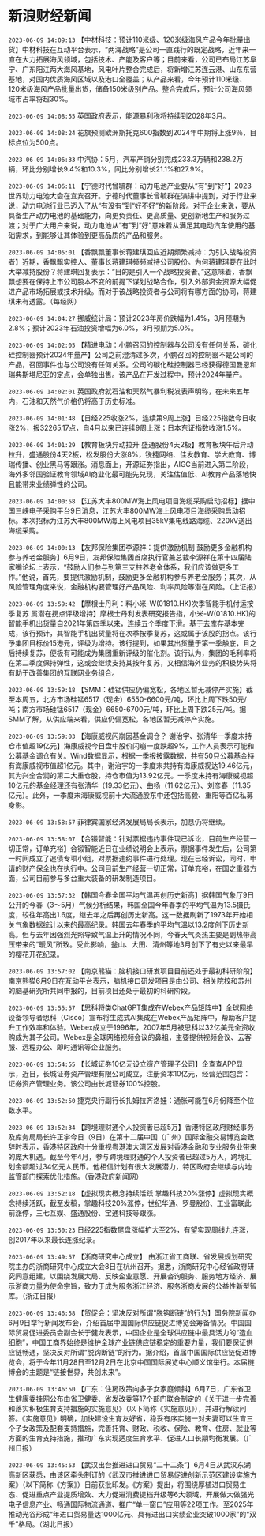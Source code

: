 # 新浪财经新闻
`2023-06-09 14:09:13` 【中材科技：预计110米级、120米级海风产品今年批量出货】中材科技在互动平台表示，“两海战略”是公司一直践行的既定战略，近年来一直在大力拓展海风领域，包括技术、产能及客户等；目前来看，公司已布局江苏阜宁、广东阳江两大海风基地，风电叶片整合完成后，将新增江苏连云港、山东东营基地，对国内优质海风区域以及港口全覆盖；从产品来看，今年预计110米级、120米级海风产品批量出货，储备150米级别产品。整合完成后，预计公司海风领域市占率将超30%。

`2023-06-09 14:08:55` 英国政府表示，能源暴利税将持续到2028年3月。

`2023-06-09 14:08:24` 花旗预测欧洲斯托克600指数到2024年中期将上涨9％，目标点位为500点。

`2023-06-09 14:06:33` 中汽协：5月，汽车产销分别完成233.3万辆和238.2万辆，环比分别增长9.4%和10.3%，同比分别增长21.1%和27.9%。

`2023-06-09 14:06:11` 【宁德时代曾毓群：动力电池产业要从“有”到“好”】2023世界动力电池大会在宜宾召开。宁德时代董事长曾毓群在演讲中提到，对于行业来说，动力电池行业已迈入了从“有没有”到“好不好”的新阶段。对于企业来说，要从具备生产动力电池的基础能力，向更负责任、更高质量、更创新地生产和服务过渡；对于广大用户来说，动力电池从“有”到“好”意味着从满足其电动汽车使用的基础需求，到能够让其体验到更高品质的产品和服务。

`2023-06-09 14:05:01` 【香飘飘董事长蒋建琪回应近期频繁减持：为引入战略投资者】近期，香飘飘实控人、董事长蒋建琪频频减持公司股份。为何蒋建琪要在此时大举减持股份？蒋建琪回复表示：“目的是引入一个战略投资者。”这意味着，香飘飘想要在保持上市公司股本不变的前提下谋划战略合作，引入外部资金资源大幅促进产品市场拓展或技术升级。而对于该战略投资者与公司将有哪方面的协同，蒋建琪未有透露。（每经网）

`2023-06-09 14:04:27` 挪威统计局：预计2023年房价跌幅为1.4%，3月预期为2.8%；预计2023年石油投资增幅为6.0%，3月预期为5.0%。

`2023-06-09 14:02:05` 【精进电动：小鹏召回的控制器与公司没有任何关系，碳化硅控制器预计2024年量产】公司之前澄清过多次，小鹏召回的控制器不是公司的产品，召回事件也与公司没有任何关系。公司的碳化硅控制器已经获得德国曼恩和瑞典斯堪尼亚的定点，会单独出售。该产品在开发过程中，预计2024年量产。

`2023-06-09 14:02:01` 英国政府就石油和天然气暴利税发表声明称，在未来五年内，石油和天然气价格仍将高于历史标准。

`2023-06-09 14:01:48` 【日经225收涨2%，连续第9周上涨】日经225指数今日收涨2%，报32265.17点，自4月以来已连续9周上涨；日本东证指数收涨1.5%。

`2023-06-09 14:01:29` 【教育板块异动拉升 盛通股份4天2板】教育板块午后异动拉升，盛通股份4天2板，松发股份大涨8%，锐捷网络、佳发教育、学大教育、博瑞传播、创业黑马等跟涨。消息面上，开源证券指出，AIGC当前进入第二阶段，海外多邻国验证教育领域AI商业化最可能先兑现，关注估值低、AI教育产品落地快且能带来业绩弹性的公司。

`2023-06-09 14:00:58` 【江苏大丰800MW海上风电项目海缆采购启动招标】据中国三峡电子采购平台9日消息，江苏大丰800MW海上风电项目海缆采购启动招标。本次招标为江苏大丰800MW海上风电项目35kV集电线路海缆、220kV送出海缆采购。

`2023-06-09 14:00:13` 【友邦保险集团李源祥：提供激励机制 鼓励更多金融机构参与养老金服务】6月9日，友邦保险集团首席执行官兼总裁李源祥在第十四届陆家嘴论坛上表示，“鼓励人们参与到第三支柱养老金体系，我们应该做更多工作。”他说，首先，要提供激励机制，鼓励更多金融机构参与养老金服务；其次，从风险管理角度来说，金融机构要管理好产品风险、利率风险等潜在风险。（上证报）

`2023-06-09 13:59:42` 【摩根士丹利：料小米-W(01810.HK)次季智能手机付运按季复苏 属潜在拐点评级增持】摩根士丹利发表研究报告指，小米-W(01810.HK)的智能手机出货量自2021年第四季以来，连续五个季度下滑。基于去库存基本完成，该行预计，其智能手机出货量将在次季按季复苏，这或属于该股的拐点。该行予集团目标价15港元，评级为增持。该行提到，如果其出货量于第一季触底，且之后持续复苏，便极有可能成为集团重新评级的催化剂。该行认为，集团的毛利率将在第二季度保持弹性，这或会继续支持其按年复苏，又相信海外业务的积极势头将有助于改善集团的互联网业务组合。

`2023-06-09 13:59:18` 【SMM：硅锰供应仍偏宽松，各地区暂无减停产实施】截至本周五，北方市场硅锰6517（现金）6550-6600元/吨，环比上周下跌50元/吨；南方市场硅锰6517（现金）6650-6700元/吨，环比上周下跌25元/吨。据SMM了解，从供应端来看，供应仍偏宽松，各地区暂无减停产实施。

`2023-06-09 13:59:03` 【海康威视闪崩因基金调仓？ 谢治宇、张清华一季度末持仓市值超19亿元】海康威视今日盘中股价闪崩一度跌超9%，工作人员表示可能和公募基金调仓有关。Wind数据显示，根据一季报披露数据，共有50只公募基金持有海康威视市值超1亿元。其中，谢治宇的一季度末共持有海康威视达19.46亿元，其为兴全合润的第二大重仓股，持仓市值为13.92亿元。一季度末持有海康威视超10亿元的基金经理还有张清华（19.33亿元）、曲扬（11.62亿元）、刘彦春（11.35亿元）。此外，一季度末海康威视前十大流通股东中还包括高毅、重阳等百亿私募身影。

`2023-06-09 13:58:57` 菲律宾国家经济发展局局长表示，加息仍将继续。

`2023-06-09 13:58:07` 【合锻智能：针对票据违约事件现已诉讼，目前生产经营一切正常，订单充裕】合锻智能近日在业绩说明会上表示，票据事件发生后，公司第一时间成立了追债专项小组，对票据违约事件进行处理。现在已经诉讼，同时，申请的财产保全也在执行中。公司目前生产经营一切正常，订单充裕，在国之重器方面，公司目前参与多台重大装备的研发制造项目。

`2023-06-09 13:57:32` 【韩国今春全国平均气温再创历史新高】据韩国气象厅9日公开的今春（3～5月）气候分析结果，韩国全国今年春季的平均气温为13.5摄氏度，较往年高出1.6度，继去年之后再创历史新高。这一数据刷新了1973年开始相关气象数据统计以来的最高纪录。韩国去年春季的平均气温以13.2度创下历史新高。但与去年因强烈光照导致气温上升的情况不同，今春天气炎热主要是副热带高压带来的“暖风”所致。受此影响，釜山、大田、清州等地3月创下了有史以来最早的樱花开花纪录。

`2023-06-09 13:57:02` 【南京熊猫：脑机接口研发项目目前还处于最初科研阶段】 南京熊猫6月9日在互动平台表示，脑机接口研发项目是由公司、相关院校和苏州的脑基研究所共同申报的，目前项目还处于最初的科研阶段。

`2023-06-09 13:55:57` 【思科将类ChatGPT集成在Webex产品矩阵中】全球网络设备领导者思科（Cisco）宣布将生成式AI集成在Webex产品矩阵中，帮助客户提升工作效率和体验。Webex成立于1996年，2007年5月被思科以32亿美元全资收购成为其子公司。Webex是全球网络视频会议的鼻祖，主要提供视频会议、云客服、远程办公、即时通讯等企业服务。

`2023-06-09 13:54:55` 【长城证券10亿元设立资产管理子公司】企查查APP显示，近日，长城证券资产管理有限公司成立，注册资本10亿元，经营范围包含：证券资产管理业务。该公司由长城证券100%控股。

`2023-06-09 13:52:50` 捷克央行副行长扎姆拉齐洛娃：通胀可能在6月份降至个位数水平。

`2023-06-09 13:52:34` 【跨境理财通个人投资者已超5万】香港特区政府财经事务及库务局局长许正宇今日（9日）在第十二届中国（广州）国际金融交易博览会致辞时表示，香港特区政府十分重视粤港澳大湾区发展对香港金融和专业服务业带来的庞大机遇。截至今年4月，参与跨境理财通的个人投资者已超过5万人，跨境汇划金额超过34亿元人民币。他相信计划有很大发展潜力，特区政府会继续与内地监管部门探索优化措施。（香港政府新闻网）

`2023-06-09 13:52:18` 【虚拟现实概念持续活跃 掌趣科技20%涨停】虚拟现实概念持续活跃，截至发稿，掌趣科技20%涨停，世纪华通、罗曼股份、工业富联此前涨停，三七互娱、盛通股份、宝通科技等跟涨。

`2023-06-09 13:50:23` 日经225指数尾盘涨幅扩大至2%，有望实现周线九连涨，创2017年以来最长连涨纪录。

`2023-06-09 13:49:57` 【浙商研究中心成立】 由浙江省工商联、省发展规划研究院主办的浙商研究中心成立大会8日在杭州召开。据悉，浙商研究中心经省政府研究同意组建，以围绕发展大局、反映企业意愿、开展咨询服务、服务地方经济、展示浙商力量为使命宗旨，致力于成为服务浙江经济、服务浙商发展的公益性新型智库。（浙江日报）

`2023-06-09 13:46:58` 【贸促会：坚决反对所谓“脱钩断链”的行为】国务院新闻办6月9日举行新闻发布会，介绍首届中国国际供应链促进博览会筹备情况。中国国际贸易促进委员会副会长于健龙表示，中国企业是全球供应链中最具活力的“造血细胞”，中国工商界始终是维护全球产业链供应链稳定的重要力量，我们要保证供应链畅通，坚决反对所谓“脱钩断链”的行为。据介绍，首届中国国际供应链促进博览会，将于今年11月28日至12月2日在北京中国国际展览中心顺义馆举行。本届链博会的主题是“链接世界，共创未来”。

`2023-06-09 13:46:50` 【广东：住房政策向多子女家庭倾斜】6月7日，广东省卫生健康委挂网公布由省卫健委、省发改委等17个部门联合制定的《关于进一步完善和落实积极生育支持措施的实施意见》（以下简称《实施意见》），并进行解读问答。《实施意见》明确，加快建设生育友好省，稳妥有序实施一对夫妻可以生育三个子女政策及配套支持措施，完善托育、财政、税收、保险、教育、住房、就业等方面的生育支持措施，推动广东实现适度生育水平、促进人口长期均衡发展。（广州日报）

`2023-06-09 13:45:53` 【武汉出台推进进口贸易“二十二条”】6月4日从武汉东湖高新区获悉，由该区牵头制订的《武汉市推进进口贸易促进创新示范区建设实施方案》（以下简称《方案》）日前获批印发。《方案》提出，将围绕厚植进口贸易生态、促进重点产业提质增效、大力促进消费提档升级等6大领域，开展做大做强光电子信息产业、畅通国际物流通道、推广“单一窗口”应用等22项工作。至2025年推动光谷形成“年进口贸易量达1000亿元、具有进出口实绩企业突破1000家”的“双千”格局。（湖北日报）

